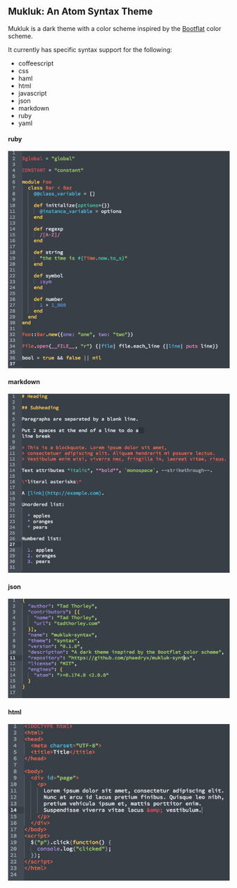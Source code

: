 ## Mukluk: An Atom Syntax Theme

Mukluk is a dark theme with a color scheme inspired by the [Bootflat](https://bootflat.github.io/documentation.html) color scheme.

It currently has specific syntax support for the following:
  * coffeescript
  * css
  * haml
  * html
  * javascript
  * json
  * markdown
  * ruby
  * yaml

#### ruby
![](https://raw.githubusercontent.com/phaedryx/mukluk-screenshots/master/ruby.png)

#### markdown
![](https://raw.githubusercontent.com/phaedryx/mukluk-screenshots/master/markdown.png)

#### json
![](https://raw.githubusercontent.com/phaedryx/mukluk-screenshots/master/json.png)

#### html
![](https://raw.githubusercontent.com/phaedryx/mukluk-screenshots/master/html.png)

